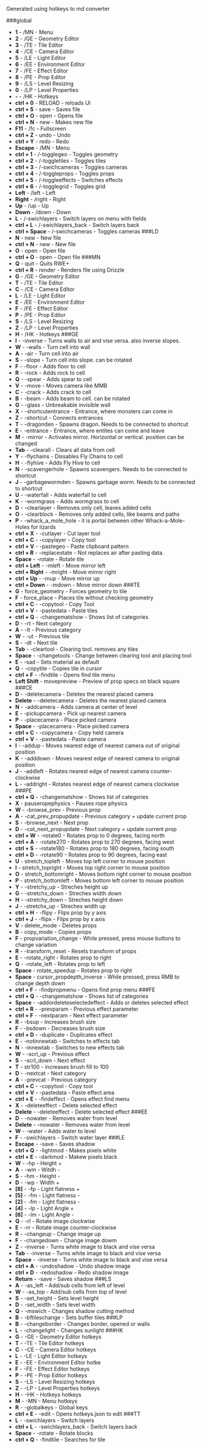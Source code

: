 Generated using hotkeys to md converter


###global
* **1** - /MN - Menu
* **2** - /GE - Geometry Editor
* **3** - /TE - Tile Editor
* **4** - /CE - Camera Editor
* **5** - /LE - Light Editor
* **6** - /EE - Environment Editor
* **7** - /FE - Effect Editor
* **8** - /PE - Prop Editor
* **9** - /LS - Level Resizing
* **0** - /LP - Level Properties
* **-** - /HK - Hotkeys
* **ctrl + 0** - RELOAD - reloads UI
* **ctrl + S** - save - Saves file
* **ctrl + O** - open - Opens file
* **ctrl + N** - new - Makes new file
* **F11** - /fc - Fullscreen
* **ctrl + Z** - undo - Undo
* **ctrl + Y** - redo - Redo
* **Escape** - /MN - Menu
* **ctrl + 1** - /-togglegeo - Toggles geometry
* **ctrl + 2** - /-toggletiles - Toggles tiles
* **ctrl + 3** - /-swichcameras - Toggles cameras
* **ctrl + 4** - /-toggleprops - Toggles props
* **ctrl + 5** - /-toggleeffects - Switches effects
* **ctrl + 6** - /-togglegrid - Toggles grid
* **Left** - /left - Left
* **Right** - /right - Right
* **Up** - /up - Up
* **Down** - /down - Down
* **L** - /-swichlayers - Switch layers on menu with fields
* **ctrl + L** - /-swichlayers_back - Switch layers back
* **ctrl + Space** - /-swichcameras - Toggles cameras
###LD
* **N** - new - New file
* **ctrl + N** - new - New file
* **O** - open - Open file
* **ctrl + O** - open - Open file
###MN
* **Q** - quit - Quits RWE+
* **ctrl + R** - render - Renders file using Drizzle
* **G** - /GE - Geometry Editor
* **T** - /TE - Tile Editor
* **C** - /CE - Camera Editor
* **L** - /LE - Light Editor
* **E** - /EE - Environment Editor
* **F** - /FE - Effect Editor
* **P** - /PE - Prop Editor
* **S** - /LS - Level Resizing
* **Z** - /LP - Level Properties
* **H** - /HK - Hotkeys
###GE
* **I** - -inverse - Turns walls to air and vise versa. also inverse slopes.
* **W** - -walls - Turn cell into wall
* **A** - -air - Turn cell into air
* **S** - -slope - Turn cell into slope. can be rotated
* **F** - -floor - Adds floor to cell
* **R** - -rock - Adds rock to cell
* **Q** - -spear - Adds spear to cell
* **V** - -move - Moves camera like MMB
* **C** - -crack - Adds crack to cell
* **B** - -beam - Adds beam to cell. can be rotated
* **G** - -glass - Unbreakable invisible wall
* **X** - -shortcutentrance - Entrance, where monsters can come in
* **Z** - -shortcut - Connects entrances
* **T** - -dragonden - Spawns dragon. Needs to be connected to shortcut
* **E** - -entrance - Entrance, where entites can come and leave
* **M** - -mirror - Activates mirror. Horizontal or vertical. position can be changed
* **Tab** - -clearall - Clears all data from cell
* **Y** - -flychains - Dissables Fly Chains to cell
* **H** - -flyhive - Adds Fly Hive to cell
* **N** - -scavengerhole - Spawns scavengers. Needs to be connected to shortcut
* **J** - -garbagewormden - Spawns garbage worm. Needs to be connected to shortcut
* **U** - -waterfall - Adds waterfall to cell
* **K** - -wormgrass - Adds wormgrass to cell
* **D** - -clearlayer - Removes only cell, leaves added cells
* **O** - -clearblock - Removes only added cells, like beams and paths
* **P** - -whack_a_mole_hole - it is portal between other Whack-a-Mole-Holes for lizards
* **ctrl + X** - -cutlayer - Cut layer tool
* **ctrl + C** - -copylayer - Copy tool
* **ctrl + V** - -pastegeo - Paste clipboard pattern
* **ctrl + R** - -replacestate - Not replaces air after pasting data.
* **Space** - -rotate - Rotate tile
* **ctrl + Left** - -mleft - Move mirror left
* **ctrl + Right** - -mright - Move mirror right
* **ctrl + Up** - -mup - Move mirror up
* **ctrl + Down** - -mdown - Move mirror down
###TE
* **G** - force_geometry - Forces geometry to tile
* **F** - force_place - Places tile without checking geometry
* **ctrl + C** - -copytool - Copy Tool
* **ctrl + V** - -pastedata - Paste tiles
* **ctrl + Q** - -changematshow - Shows list of categories
* **D** - -rt - Next category
* **A** - -lt - Previous category
* **W** - -ut - Previous tile
* **S** - -dt - Next tile
* **Tab** - -cleartool - Clearing tool. removes any tiles
* **Space** - -changetools - Change between clearing tool and placing tool
* **E** - -sad - Sets material as default
* **Q** - -copytile - Copies tile in cursor
* **ctrl + F** - -findtile - Opens find tile menu
* **Left Shift** - movepreview - Preview of prop specs on black square
###CE
* **D** - -deletecamera - Deletes the nearest placed camera
* **Delete** - -deletecamera - Deletes the nearest placed camera
* **N** - -addcamera - Adds camera at center of level
* **E** - -pickupcamera - Pick up nearest camera
* **P** - -placecamera - Place picked camera
* **Space** - -placecamera - Place picked camera
* **ctrl + C** - -copycamera - Copy held camera
* **ctrl + V** - -pastedata - Paste camera
* **I** - -addup - Moves nearest edge of nearest camera out of original position
* **K** - -adddown - Moves nearest edge of nearest camera to original position
* **J** - -addleft - Rotates nearest edge of nearest camera counter-clockwise
* **L** - -addright - Rotates nearest edge of nearest camera clockwise
###PE
* **ctrl + Q** - -changematshow - Shows list of categories
* **X** - pauseropephysics - Pauses rope physics
* **W** - -browse_prev - Previous prop
* **A** - -cat_prev_propupdate - Previous category + update current prop
* **S** - -browse_next - Next prop
* **D** - -cat_next_propupdate - Next category + update current prop
* **ctrl + W** - -rotate0 - Rotates prop to 0 degrees, facing north
* **ctrl + A** - -rotate270 - Rotates prop to 270 degrees, facing west
* **ctrl + S** - -rotate180 - Rotates prop to 180 degrees, facing south
* **ctrl + D** - -rotate90 - Rotates prop to 90 degrees, facing east
* **U** - stretch_topleft - Moves top left corner to mouse position
* **I** - stretch_topright - Moves top right corner to mouse position
* **O** - stretch_bottomright - Moves bottom right corner to mouse position
* **P** - stretch_bottomleft - Moves bottom left corner to mouse position
* **Y** - -stretchy_up - Streches height up
* **G** - -stretchx_down - Streches width down
* **H** - -stretchy_down - Streches height down
* **J** - -stretchx_up - Streches width up
* **ctrl + H** - -flipy - Flips prop by y axis
* **ctrl + J** - -flipx - Flips prop by x axis
* **V** - delete_mode - Deletes props
* **B** - copy_mode - Copies props
* **F** - propvariation_change - While pressed, press mouse buttons to change variation
* **R** - -transform_reset - Resets transform of props
* **E** - -rotate_right - Rotates prop to right
* **Q** - -rotate_left - Rotates prop to left
* **Space** - rotate_speedup - Rotates prop to right
* **Space** - cursor_propdepth_inverse - While pressed, press RMB to change depth down
* **ctrl + F** - -findpropmenu - Opens find prop menu
###FE
* **ctrl + Q** - -changematshow - Shows list of categories
* **Space** - -addordeleteselectedeffect - Adds or deletes selected effect
* **ctrl + R** - -prevparam - Previous effect parameter
* **ctrl + F** - -nextparam - Next effect parameter
* **R** - -bsup - Increases brush size
* **F** - -bsdown - Decreases brush size
* **ctrl + D** - -duplicate - Duplicates effect
* **E** - -notinnewtab - Switches to effects tab
* **N** - -innewtab - Switches to new effects tab
* **W** - -scrl_up - Previous effect
* **S** - -scrl_down - Next effect
* **T** - str100 - increases brush fill to 100
* **D** - -nextcat - Next category
* **A** - -prevcat - Previous category
* **ctrl + C** - -copytool - Copy tool
* **ctrl + V** - -pastedata - Paste effect area
* **ctrl + E** - -findeffect - Opens effect find menu
* **X** - -deleteeffect - Delete selected effect
* **Delete** - -deleteeffect - Delete selected effect
###EE
* **D** - -nowater - Removes water from level
* **Delete** - -nowater - Removes water from level
* **W** - -water - Adds water to level
* **F** - -swichlayers - Switch water layer
###LE
* **Escape** - -save - Saves shadow
* **ctrl + Q** - -lightmod - Makes pixels white
* **ctrl + E** - -darkmod - Makew pixels black
* **W** - -hp - Height +
* **A** - -wm - Witdh -
* **S** - -hm - Height -
* **D** - -wp - Width +
* **[8]** - -fp - Light flatness +
* **[5]** - -fm - Light flatness -
* **[2]** - -fm - Light flatness -
* **[4]** - -lp - Light Angle +
* **[6]** - -lm - Light Angle -
* **Q** - -rl - Rotate image clockwise
* **E** - -rr - Rotate image counter-clockwise
* **R** - -changeup - Change image up
* **F** - -changedown - Change image dowm
* **Z** - -inverse - Turns white image to black and vise versa
* **Tab** - -inverse - Turns white image to black and vise versa
* **Space** - -inverse - Turns white image to black and vise versa
* **ctrl + A** - -undoshadow - Undo shadow image
* **ctrl + D** - -redoshadow - Redo shadow image
* **Return** - -save - Saves shadow
###LS
* **A** - -as_left - Add/sub cells from left of level
* **W** - -as_top - Add/sub cells from top of level
* **S** - -set_height - Sets level height
* **D** - -set_width - Sets level width
* **Q** - -mswich - Changes shadow cutting method
* **B** - -bftileschange - Sets buffer tiles
###LP
* **B** - -changeborder - Changes border, opened or walls
* **L** - -changelight - Changes sunlight
###HK
* **G** - -GE - Geometry Editor hotkeys
* **T** - -TE - Tile Editor hotkeys
* **C** - -CE - Camera Editor hotkeys
* **L** - -LE - Light Editor hotkeys
* **E** - -EE - Environment Editor hotke
* **F** - -FE - Effect Editor hotkeys
* **P** - -PE - Prop Editor hotkeys
* **S** - -LS - Level Resizing hotkeys
* **Z** - -LP - Level Properties hotkeys
* **H** - -HK - Hotkeys hotkeys
* **M** - -MN - Menu hotkeys
* **R** - -globalkeys - Global keys
* **ctrl + E** - -edit - Opens hotkeys.json to edit
###TT
* **L** - -swichlayers - Switch layers
* **ctrl + L** - -swichlayers_back - Switch layers back
* **Space** - -rotate - Rotate blocks
* **ctrl + Q** - -findtile - Searches for tile
